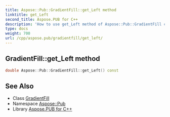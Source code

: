 ```yaml
---
title: Aspose::Pub::GradientFill::get_Left method
linktitle: get_Left
second_title: Aspose.PUB for C++
description: 'How to use get_Left method of Aspose::Pub::GradientFill class in C++.'
type: docs
weight: 700
url: /cpp/aspose.pub/gradientfill/get_left/
---
```

## GradientFill::get_Left method




```cpp
double Aspose::Pub::GradientFill::get_Left() const
```

## See Also

* Class [GradientFill](../)
* Namespace [Aspose::Pub](../../)
* Library [Aspose.PUB for C++](../../../)
